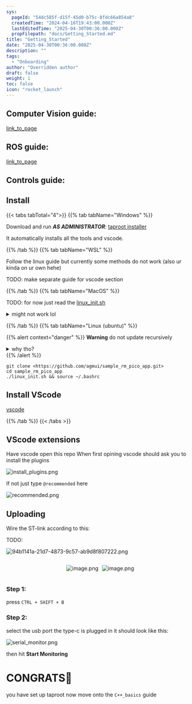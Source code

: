 ```yaml
---
sys:
  pageId: "54dc585f-d15f-45d0-b75c-8fdc66a854a8"
  createdTime: "2024-04-16T19:43:00.000Z"
  lastEditedTime: "2025-04-30T00:36:00.000Z"
  propFilepath: "docs/Getting_Started.md"
title: "Getting_Started"
date: "2025-04-30T00:36:00.000Z"
description: ""
tags:
  - "Onboarding"
author: "Overridden author"
draft: false
weight: 1
toc: false
icon: "rocket_launch"
---
```


## Computer Vision guide:

[link_to_page](86d45bc0-388b-4d26-8848-44f255f73d0e)

## ROS guide:

[link_to_page](3c76c1de-ec8f-46d6-8b0a-294005edc2d5)

## Controls guide:

## Install

{{< tabs tabTotal="4">}}
{{% tab tabName="Windows" %}}

Download and run _**AS ADMINISTRATOR**_: [taproot installer](https://github.com/Thornbots/TeachingFreshies/releases/tag/1.0)

It automatically installs all the tools and vscode.

{{% /tab %}}
{{% tab tabName="WSL" %}}

Follow the linux guide but currently some methods do not work (also ur kinda on ur own hehe)

TODO: make separate guide for vscode section

{{% /tab %}}
{{% tab tabName="MacOS" %}}

TODO: for now just read the [linux_init.sh](https://github.com/agmui/sample_rm_pico_app/blob/main/linux_init.sh)

<details>
<summary>might not work lol</summary>

`brew install libusb pkg-config`

Next install: [vscode](https://code.visualstudio.com/Download)

</details>

{{% /tab %}}
{{% tab tabName="Linux (ubuntu)" %}}

{{% alert context="danger" %}}
**Warning** do not update recursively
<details>
<summary>why tho?</summary>
There are some submodules that may go on for a while (like tinyusb) and I highly
recommend you don't need to get them.
If you want to see what submodules I update just look in `linux_init.sh`
</details>
{{% /alert %}}

```shell
git clone <https://github.com/agmui/sample_rm_pico_app.git>
cd sample_rm_pico_app
./linux_init.sh && source ~/.bashrc
```

## Install VScode

[vscode](https://code.visualstudio.com/Download)

{{% /tab %}}
{{< /tabs >}}

## VScode extensions

Have vscode open this repo
When first opining vscode should ask you to install the plugins

![install_plugins.png](https://prod-files-secure.s3.us-west-2.amazonaws.com/d518164a-d88e-44d1-a4ee-3adb3bd8bce0/89bd30f0-1825-4e77-867b-0a41ce370880/install_plugins.png?X-Amz-Algorithm=AWS4-HMAC-SHA256&X-Amz-Content-Sha256=UNSIGNED-PAYLOAD&X-Amz-Credential=ASIAZI2LB466YHUGPD5Z%2F20250603%2Fus-west-2%2Fs3%2Faws4_request&X-Amz-Date=20250603T100938Z&X-Amz-Expires=3600&X-Amz-Security-Token=IQoJb3JpZ2luX2VjEDkaCXVzLXdlc3QtMiJHMEUCIGTV4HzT7smLNe2WDjwT%2BbjwFXk0RMcdASTFcOq%2FJqlYAiEA4KhdC%2FQW3iiCcg%2BBqdfOfj3qEOSbFhKq4ueR0CUm3r4q%2FwMIEhAAGgw2Mzc0MjMxODM4MDUiDAjpLxmR%2F6ikS5mnhSrcAyE9wRGZeXBVTxRn98BrpkCwmLKD%2FPuqsWOnPS1lq8u5Kmm75%2FwR8ewSC6lVdJk303RC0eFdpSCRkuEI9%2BGrdHBIWTmd8EaMeA60wpuIapkoRzd0NAh06laD2ayJnAW2mF%2Fbfk6Aa%2BQRQ%2BaWU30WqXpimFZRIwziOWIV2s68BabZtlPRXEsL9F3HBGpcMAG1tIXqZwCW8b9%2FckEy0OcoVsUHY5icHU2tVpEnKv7Hi6HRot9DUhP4Kxw37NdwXs0GhSOsX0BOHwjUU4oWCD0CE7BlrGaCC6issPmGgsp75dhsmDP0lZdKmCPwS7tN%2BbiAWSVDepuqCk%2FjcfBMCQASmv2FIFBN46%2Fpws4FljfcaNXYT3yXH42lPVtDt2obaNkXzLIwMBJzPGLiuRWHcrdViLWvRKmtIFuq7jQ4XLkiYSqyf0gpMpRdmAR5xQakoStpeUrbM7NnfAmpe%2FSUSjMTOGvZ3Qo%2FDLi%2Ba%2BpX1QX2RBmvmljqh5tIsqHONKn2yh7xyW%2B%2FVgIf9l3h13TQuxK1tncOlzxTN4uGcFxKegCdJO0hxRvGe8FRwD6YWP8%2F6cKVnWwShX0QVkZpboTEi9KtMnwGXu3JLcYNzLxoiYMm3H9Ftp0HpOoGK3WKP1AcMJ%2F7%2BsEGOqUBlokbiB6hFjVrdjRPd4YsZyfQBZIuPWkXTLxqMtpITlN3pM62tmDVraK4Baxk0pcPFsOyhE3lhukcL%2F1tgkkk6ygixqsK1zxmdlYNEqc15iDpe5PD5sLHk7seUupWlz%2BsSZ1xu2xjq3837nXlixCU0Rmu5691U7E7T%2Bgl1vZuwst4R7r0wRrb%2B9pDtqInI6Bl53XehnepVic8rvRilLkNG1rA4dZE&X-Amz-Signature=68d2ba67ce1a75de1912b91906dd89f9f1eb7f99c8fc35b03043f689af311c15&X-Amz-SignedHeaders=host&x-id=GetObject)

If not just type `@recommended` here  

![recommended.png](https://prod-files-secure.s3.us-west-2.amazonaws.com/d518164a-d88e-44d1-a4ee-3adb3bd8bce0/61e661e9-5d85-4dfc-be0d-8d2097a5e793/recommended.png?X-Amz-Algorithm=AWS4-HMAC-SHA256&X-Amz-Content-Sha256=UNSIGNED-PAYLOAD&X-Amz-Credential=ASIAZI2LB466YHUGPD5Z%2F20250603%2Fus-west-2%2Fs3%2Faws4_request&X-Amz-Date=20250603T100938Z&X-Amz-Expires=3600&X-Amz-Security-Token=IQoJb3JpZ2luX2VjEDkaCXVzLXdlc3QtMiJHMEUCIGTV4HzT7smLNe2WDjwT%2BbjwFXk0RMcdASTFcOq%2FJqlYAiEA4KhdC%2FQW3iiCcg%2BBqdfOfj3qEOSbFhKq4ueR0CUm3r4q%2FwMIEhAAGgw2Mzc0MjMxODM4MDUiDAjpLxmR%2F6ikS5mnhSrcAyE9wRGZeXBVTxRn98BrpkCwmLKD%2FPuqsWOnPS1lq8u5Kmm75%2FwR8ewSC6lVdJk303RC0eFdpSCRkuEI9%2BGrdHBIWTmd8EaMeA60wpuIapkoRzd0NAh06laD2ayJnAW2mF%2Fbfk6Aa%2BQRQ%2BaWU30WqXpimFZRIwziOWIV2s68BabZtlPRXEsL9F3HBGpcMAG1tIXqZwCW8b9%2FckEy0OcoVsUHY5icHU2tVpEnKv7Hi6HRot9DUhP4Kxw37NdwXs0GhSOsX0BOHwjUU4oWCD0CE7BlrGaCC6issPmGgsp75dhsmDP0lZdKmCPwS7tN%2BbiAWSVDepuqCk%2FjcfBMCQASmv2FIFBN46%2Fpws4FljfcaNXYT3yXH42lPVtDt2obaNkXzLIwMBJzPGLiuRWHcrdViLWvRKmtIFuq7jQ4XLkiYSqyf0gpMpRdmAR5xQakoStpeUrbM7NnfAmpe%2FSUSjMTOGvZ3Qo%2FDLi%2Ba%2BpX1QX2RBmvmljqh5tIsqHONKn2yh7xyW%2B%2FVgIf9l3h13TQuxK1tncOlzxTN4uGcFxKegCdJO0hxRvGe8FRwD6YWP8%2F6cKVnWwShX0QVkZpboTEi9KtMnwGXu3JLcYNzLxoiYMm3H9Ftp0HpOoGK3WKP1AcMJ%2F7%2BsEGOqUBlokbiB6hFjVrdjRPd4YsZyfQBZIuPWkXTLxqMtpITlN3pM62tmDVraK4Baxk0pcPFsOyhE3lhukcL%2F1tgkkk6ygixqsK1zxmdlYNEqc15iDpe5PD5sLHk7seUupWlz%2BsSZ1xu2xjq3837nXlixCU0Rmu5691U7E7T%2Bgl1vZuwst4R7r0wRrb%2B9pDtqInI6Bl53XehnepVic8rvRilLkNG1rA4dZE&X-Amz-Signature=e266f6ffe1b0bc0d558bcca8629bc0d7520cf2211871f9878db434c20d7cd5e6&X-Amz-SignedHeaders=host&x-id=GetObject)

## Uploading

Wire the ST-link according to this:

TODO:

![94b1141a-21d7-4873-9c57-ab9d8f807222.png](https://prod-files-secure.s3.us-west-2.amazonaws.com/d518164a-d88e-44d1-a4ee-3adb3bd8bce0/e5fad17d-ab82-4300-9f4c-505ab4b1202c/94b1141a-21d7-4873-9c57-ab9d8f807222.png?X-Amz-Algorithm=AWS4-HMAC-SHA256&X-Amz-Content-Sha256=UNSIGNED-PAYLOAD&X-Amz-Credential=ASIAZI2LB466YHUGPD5Z%2F20250603%2Fus-west-2%2Fs3%2Faws4_request&X-Amz-Date=20250603T100938Z&X-Amz-Expires=3600&X-Amz-Security-Token=IQoJb3JpZ2luX2VjEDkaCXVzLXdlc3QtMiJHMEUCIGTV4HzT7smLNe2WDjwT%2BbjwFXk0RMcdASTFcOq%2FJqlYAiEA4KhdC%2FQW3iiCcg%2BBqdfOfj3qEOSbFhKq4ueR0CUm3r4q%2FwMIEhAAGgw2Mzc0MjMxODM4MDUiDAjpLxmR%2F6ikS5mnhSrcAyE9wRGZeXBVTxRn98BrpkCwmLKD%2FPuqsWOnPS1lq8u5Kmm75%2FwR8ewSC6lVdJk303RC0eFdpSCRkuEI9%2BGrdHBIWTmd8EaMeA60wpuIapkoRzd0NAh06laD2ayJnAW2mF%2Fbfk6Aa%2BQRQ%2BaWU30WqXpimFZRIwziOWIV2s68BabZtlPRXEsL9F3HBGpcMAG1tIXqZwCW8b9%2FckEy0OcoVsUHY5icHU2tVpEnKv7Hi6HRot9DUhP4Kxw37NdwXs0GhSOsX0BOHwjUU4oWCD0CE7BlrGaCC6issPmGgsp75dhsmDP0lZdKmCPwS7tN%2BbiAWSVDepuqCk%2FjcfBMCQASmv2FIFBN46%2Fpws4FljfcaNXYT3yXH42lPVtDt2obaNkXzLIwMBJzPGLiuRWHcrdViLWvRKmtIFuq7jQ4XLkiYSqyf0gpMpRdmAR5xQakoStpeUrbM7NnfAmpe%2FSUSjMTOGvZ3Qo%2FDLi%2Ba%2BpX1QX2RBmvmljqh5tIsqHONKn2yh7xyW%2B%2FVgIf9l3h13TQuxK1tncOlzxTN4uGcFxKegCdJO0hxRvGe8FRwD6YWP8%2F6cKVnWwShX0QVkZpboTEi9KtMnwGXu3JLcYNzLxoiYMm3H9Ftp0HpOoGK3WKP1AcMJ%2F7%2BsEGOqUBlokbiB6hFjVrdjRPd4YsZyfQBZIuPWkXTLxqMtpITlN3pM62tmDVraK4Baxk0pcPFsOyhE3lhukcL%2F1tgkkk6ygixqsK1zxmdlYNEqc15iDpe5PD5sLHk7seUupWlz%2BsSZ1xu2xjq3837nXlixCU0Rmu5691U7E7T%2Bgl1vZuwst4R7r0wRrb%2B9pDtqInI6Bl53XehnepVic8rvRilLkNG1rA4dZE&X-Amz-Signature=473fa2f7d99d7cf942f86338ccf6d7023f24d4f8c1c7cc3aed22a4c5561734b5&X-Amz-SignedHeaders=host&x-id=GetObject)

<div style="display: flex;flex-direction: row; column-gap:10px; max-width: 630px;justify-content: center;">
<div>

![image.png](https://prod-files-secure.s3.us-west-2.amazonaws.com/d518164a-d88e-44d1-a4ee-3adb3bd8bce0/210ecb78-1116-4d7b-b9b7-2292f66fa2c2/image.png?X-Amz-Algorithm=AWS4-HMAC-SHA256&X-Amz-Content-Sha256=UNSIGNED-PAYLOAD&X-Amz-Credential=ASIAZI2LB466UU255PT4%2F20250603%2Fus-west-2%2Fs3%2Faws4_request&X-Amz-Date=20250603T100949Z&X-Amz-Expires=3600&X-Amz-Security-Token=IQoJb3JpZ2luX2VjEDoaCXVzLXdlc3QtMiJHMEUCIQC%2BAZVY847sfBW20LDj8VKoHuSNxa81e2QtAn%2FVN172mAIgCrXoUNfouYDQME6pCrcR1rdKooD6y9e4J%2FGL%2BhwCwWAq%2FwMIExAAGgw2Mzc0MjMxODM4MDUiDN4Q3EcObnUMhPp6nyrcA9T%2BXL53WPiMwGlroLTcTsIDGVVObagpTlLJcuE1CuR2xMQhGCHk8YaEd0hquIWx1IeBsSe9fx4yEF3rmgPNhO8DdDxm46NPNB8Q%2BUsE5MomT52R5XLAj4zJ%2FWM9Ns6YYCpKh9wdNMG7oggtbDZnMYY4psJzGKvlr9nzUI2%2BEojKSaiF8LsG%2FCK%2FEGv9lVKIrXegWHTDj4u3bxgQmwVOrhj5OqaZ6JOBgaqrQbKcF%2F9Fvf8750TW8OmghVKLsO7Z2ibONPJQiycf0GXJCYQ1z8VDAKjXX%2FU2t9YtKXB%2FvzMTHo5qTJarf9PiOni2Dbk6NRFKQpLy7FXHHgsA7AiyLuqCrAvhqaeVZhi2pBBrh5z24D3zkwLbPYCxgugrSmVXmiJyqLmIamQoppN2m5WkGyLR4F1EQDgAC2RHod2HrF%2B2Jbcy6mF2riO4T1ljYo59t7wMZDbvxScNNxlntWcgfuU6PSihPqr07aEvsT%2FpXulMF4UK8gwMYQ%2BsHCl64ttcFd6S6FWbMV8%2FyiWfw9aTp%2F9OxVTwHwXIi0fHYzmNkaSCg%2B49zDMw9gZkq9fYQHw6NlHIbH%2Fw0IABgnLO3DwSu4Xre9lWrgtls1xzh372DtcjNtNCkIeTRYWyqQiNMMWH%2B8EGOqUBRwdp65EJqezJCSpyWFB58%2F4p6VNKdd6M9%2B5n7sAK6cmtfaUAq3MgzniIgebK1nCBPqKptUmfxXnqTq4rzmbfxBvagWSHm3NSGasm%2FnqBcHo9voDIuQQ%2F%2BJVPZJqHmHJnbuyIYy802IJzA%2FnXnEmsJsW%2F25g0aRb%2FujUvYrCI%2Bc7W%2BNnIPrIDG16o6U%2BiD6eFMhnnLV20R0V7uoZRd7s31BX0TP1H&X-Amz-Signature=a06e2d24a384d6b7f6a1a8fc5da97a8389c117f9bdc8bbba98270997ba70c96a&X-Amz-SignedHeaders=host&x-id=GetObject)

</div>
<div>

![image.png](https://prod-files-secure.s3.us-west-2.amazonaws.com/d518164a-d88e-44d1-a4ee-3adb3bd8bce0/33a0fd0f-8ca6-4a86-8e09-26e95ded1fff/image.png?X-Amz-Algorithm=AWS4-HMAC-SHA256&X-Amz-Content-Sha256=UNSIGNED-PAYLOAD&X-Amz-Credential=ASIAZI2LB4665PWGJKOA%2F20250603%2Fus-west-2%2Fs3%2Faws4_request&X-Amz-Date=20250603T100949Z&X-Amz-Expires=3600&X-Amz-Security-Token=IQoJb3JpZ2luX2VjEDkaCXVzLXdlc3QtMiJHMEUCIQDAnAvK%2BcXRypeusmsC%2Fp3WGECoO6f1cFokmeInUf7j6wIgZlMx2i5jkzbMDgpW3mqxyAw4U1pBm0%2FFv08Jlm00NUIq%2FwMIEhAAGgw2Mzc0MjMxODM4MDUiDMgHUgmU3wfzzTUDdircA0JOgBE%2FmhnJyTfQYj65emFhXJR7L7IN2DecYcoTuYI%2Ffb7cBpJlH0pAqU%2Ff9%2BcrZCP1PXDSf2EnFbGBZSq4oeJyiDyUFbTfAoTHUN7Y8X5LNenvuDfq1kYH1xqRFvwDrEM2hZLke4z2vmYDv8moWV7mRhSMI9%2FYFqYuTjemnPPwMn29xkvFWz3t6O2FzTQIzqs7w5mDMpYOO1MAbtPrRh%2B9uOTrFIr4b71ntBpFDyZa7PYymQZHb77s3mYH5vbh%2BhnAqtjmaKjVV7eYWUX%2BIIZpLP%2FPnLgVC8cGJk72AFx6Dq5rU31In6lUQ4tejO%2FfZr1tAkKt6p6DdmfHKav%2F8qrSMLVdI62diCPzDEWG9nZOOSTOMLcitDfyzEDoBQ%2BwsYFkxghpHW7Prhwu9Ucp%2BdpmLkDntW6gMmxLggUX5g2q7NmEDgAoz%2BDnPduDPieZL8pETudehxItebNHs3Do8q%2BRkNKmNNkxs2G8UPEJh5pJOxHIU8XRe8L5dEM0%2FyADrvkOrx%2BwNdUGKtVA1lV%2FT%2FUEdBslT5Gw6JpPujQJ7bONV35vJRc3h2M%2Bm8sGWtdz3r3O2B17OPqa6ElVJzXsq9pxekUbN3IeKZCYBx29TRlz%2BuWNKCmgkwvz6oXLMIX7%2BsEGOqUBu74rbx5E0YFj2uQmo%2FNTbBxQ9f9dTh3C2wVULPvxCcpTKubXKZG8CtFcNRruCSm0cUQupFHOe2%2BBcKXyCOlz6moLUL9Vv3Jz%2B%2FSfUFHk02ZOADqocaf7a1ZXV7VZhnVDIx2zt9OjnUlCT3tiJ%2Fp7zlUvLKIXe2MOAUnsRdBMlBzxByrvGerQ1SKXh9SgpPrTEasyj8szJha9g6gVFJ%2Fl80ntxU6%2F&X-Amz-Signature=53983549db40e22a1e0f6fdda2cb77a6f79bbae6b170d129a428af1fefaf63a7&X-Amz-SignedHeaders=host&x-id=GetObject)

</div>
</div>

### Step 1:

press `CTRL + SHIFT + B`

### Step 2:

select the usb port the type-c is plugged in it should look like this:

![serial_monitor.png](https://prod-files-secure.s3.us-west-2.amazonaws.com/d518164a-d88e-44d1-a4ee-3adb3bd8bce0/f03f4774-05d4-4393-b6a0-d5efb6d315ab/serial_monitor.png?X-Amz-Algorithm=AWS4-HMAC-SHA256&X-Amz-Content-Sha256=UNSIGNED-PAYLOAD&X-Amz-Credential=ASIAZI2LB466YHUGPD5Z%2F20250603%2Fus-west-2%2Fs3%2Faws4_request&X-Amz-Date=20250603T100938Z&X-Amz-Expires=3600&X-Amz-Security-Token=IQoJb3JpZ2luX2VjEDkaCXVzLXdlc3QtMiJHMEUCIGTV4HzT7smLNe2WDjwT%2BbjwFXk0RMcdASTFcOq%2FJqlYAiEA4KhdC%2FQW3iiCcg%2BBqdfOfj3qEOSbFhKq4ueR0CUm3r4q%2FwMIEhAAGgw2Mzc0MjMxODM4MDUiDAjpLxmR%2F6ikS5mnhSrcAyE9wRGZeXBVTxRn98BrpkCwmLKD%2FPuqsWOnPS1lq8u5Kmm75%2FwR8ewSC6lVdJk303RC0eFdpSCRkuEI9%2BGrdHBIWTmd8EaMeA60wpuIapkoRzd0NAh06laD2ayJnAW2mF%2Fbfk6Aa%2BQRQ%2BaWU30WqXpimFZRIwziOWIV2s68BabZtlPRXEsL9F3HBGpcMAG1tIXqZwCW8b9%2FckEy0OcoVsUHY5icHU2tVpEnKv7Hi6HRot9DUhP4Kxw37NdwXs0GhSOsX0BOHwjUU4oWCD0CE7BlrGaCC6issPmGgsp75dhsmDP0lZdKmCPwS7tN%2BbiAWSVDepuqCk%2FjcfBMCQASmv2FIFBN46%2Fpws4FljfcaNXYT3yXH42lPVtDt2obaNkXzLIwMBJzPGLiuRWHcrdViLWvRKmtIFuq7jQ4XLkiYSqyf0gpMpRdmAR5xQakoStpeUrbM7NnfAmpe%2FSUSjMTOGvZ3Qo%2FDLi%2Ba%2BpX1QX2RBmvmljqh5tIsqHONKn2yh7xyW%2B%2FVgIf9l3h13TQuxK1tncOlzxTN4uGcFxKegCdJO0hxRvGe8FRwD6YWP8%2F6cKVnWwShX0QVkZpboTEi9KtMnwGXu3JLcYNzLxoiYMm3H9Ftp0HpOoGK3WKP1AcMJ%2F7%2BsEGOqUBlokbiB6hFjVrdjRPd4YsZyfQBZIuPWkXTLxqMtpITlN3pM62tmDVraK4Baxk0pcPFsOyhE3lhukcL%2F1tgkkk6ygixqsK1zxmdlYNEqc15iDpe5PD5sLHk7seUupWlz%2BsSZ1xu2xjq3837nXlixCU0Rmu5691U7E7T%2Bgl1vZuwst4R7r0wRrb%2B9pDtqInI6Bl53XehnepVic8rvRilLkNG1rA4dZE&X-Amz-Signature=def88b300a375db5b3776bda48fd7b8b43ae79c1b4cd2c4cbc1dfeba5799d9bf&X-Amz-SignedHeaders=host&x-id=GetObject)

then hit **Start Monitoring**

# CONGRATS🎉

you have set up taproot now move onto the `C++_basics` guide
